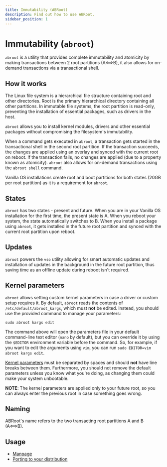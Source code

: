 ```yaml
---
title: Immutability (ABRoot)
description: Find out how to use ABRoot.
sidebar_position: 1
---
```


# Immutability (`abroot`)

`abroot` is a utility that provides complete immutability and atomicity by making transactions between 2 root partitions (A⟺B), it also allows for on-demand transactions via a transactional shell.

## How it works

The Linux file system is a hierarchical file structure containing root and other directories. 
Root is the primary hierarchical directory containing all other partitions.
In immutable file systems, the root partition is read-only, preventing the installation of essential packages, such as drivers in the host.

`abroot` allows you to install kernel modules, drivers and other essential packages without compromising the filesystem's immutability. 

When a command gets executed in `abroot`, a transaction gets started in the transactional shell in the second root partition. If the transaction succeeds, the changes are applied using an overlay and synced with the current root on reboot. If the transaction fails, no changes are applied (due to a property known as atomicity). `abroot` also allows for on-demand transactions using the `abroot shell` command.

Vanilla OS installations create root and boot partitions for both states (20GB per root partition) as it is a requirement for `abroot`.

## States

`abroot` has two states - present and future. When you are in your Vanilla OS installation for the first time, the present state is A. When you reboot your system, the state automatically switches to B. When you install a package using `abroot`,  it gets installed in the future root partition and synced with the current root partition upon reboot.

## Updates

`abroot` powers the `vso` utility allowing for smart automatic updates and installation of updates in the background in the future root partition, thus saving time as an offline update during reboot isn't required.

## Kernel parameters

`abroot` allows setting custom kernel parameters in case a driver or custom setup requires it. By default, `abroot` reads the contents of `/etc/default/abroot_kargs`, which must **not** be edited. Instead, you should use the provided command to manage your parameters:

```
sudo abroot kargs edit
```

The command above will open the parameters file in your default command-line text editor (`nano` by default), but you can override it by using the `$EDITOR` environment variable before the command. So, for example, if you want to edit the arguments using `vim`, you can run `sudo EDITOR=vim abroot kargs edit`.

[Kernel parameters](https://www.kernel.org/doc/html/v4.14/admin-guide/kernel-parameters.html) must be separated by spaces and should **not** have line breaks between them. Furthermore, you should not remove the default parameters unless you know what you're doing, as changing them could make your system unbootable.

**NOTE**: The kernel parameters are applied only to your future root, so you can always enter the previous root in case something goes wrong.

## Naming

ABRoot's name refers to the two transacting root partitions A and B (A⟺B).

## Usage

- [Manpage](/abroot/manpage)
- [Porting to your distribution](/abroot/porting)
